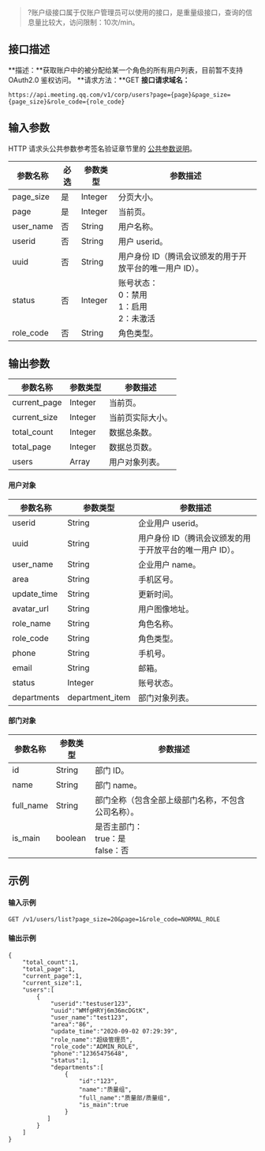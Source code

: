>?账户级接口属于仅账户管理员可以使用的接口，是重量级接口，查询的信息量比较大，访问限制：10次/min。
## 接口描述
**描述：**获取账户中的被分配给某一个角色的所有用户列表，目前暂不支持 OAuth2.0 鉴权访问。
**请求方法：**GET
**接口请求域名：**
```plaintext
https://api.meeting.qq.com/v1/corp/users?page={page}&page_size={page_size}&role_code={role_code}
```


## 输入参数
HTTP 请求头公共参数参考签名验证章节里的 [公共参数说明](https://cloud.tencent.com/document/product/1095/42413#.E5.85.AC.E5.85.B1.E5.8F.82.E6.95.B0)。

| 参数名称  | 必选 | 参数类型 | 参数描述                              |
| --------- | ---- | -------- | ------------------------------------- |
| page_size | 是   | Integer  | 分页大小。                              |
| page      | 是   | Integer  | 当前页。                                |
| user_name | 否   | String   | 用户名称。                              |
| userid    | 否   | String   | 用户 userid。                            |
|uuid   | 否   | String   | 用户身份 ID（腾讯会议颁发的用于开放平台的唯一用户 ID）。                           |
| status    | 否   | Integer  | 账号状态：<br>0：禁用<br>1：启用<br>2：未激活 |
| role_code | 否   | String   | 角色类型。                              |

## 输出参数

| 参数名称     | 参数类型                                                     | 参数描述       |
| ------------ | ------------------------------------------------------------ | -------------- |
| current_page | Integer                                                      | 当前页。         |
| current_size | Integer                                                      | 当前页实际大小。 |
| total_count  | Integer                                                      | 数据总条数。     |
| total_page   | Integer                                                      | 数据总页数。    |
| users        | Array| 用户对象列表。   |

#### 用户对象

| 参数名称    | 参数类型        | 参数描述       |
| ----------- | --------------- | -------------- |
| userid      |  String          | 企业用户 userid。 |
|uuid   |String   | 用户身份 ID（腾讯会议颁发的用于开放平台的唯一用户 ID）。                           |
| user_name   | String          | 企业用户 name。   |
| area        | String          | 手机区号。       |
| update_time | String          | 更新时间。       |
| avatar_url  |  String          | 用户图像地址。   |
| role_name   | String          | 角色名称。       |
| role_code   | String          | 角色类型。       |
| phone       |  String          | 手机号。         |
| email       |  String          | 邮箱。           |
| status      |  Integer         | 账号状态。       |
| departments | department_item | 部门对象列表。   |

#### 部门对象

| 参数名称  |  参数类型 | 参数描述                                       |
| --------- |-------- | ---------------------------------------------- |
| id        |  String   | 部门 ID。                                         |
| name      |  String   | 部门 name。                                       |
| full_name |String   | 部门全称（包含全部上级部门名称，不包含公司名称）。 |
| is_main   |  boolean  | 是否主部门：<br> true：是 <br>false：否                      |






## 示例
#### 输入示例

```plaintext
GET /v1/users/list?page_size=20&page=1&role_code=NORMAL_ROLE
```

#### 输出示例 


```plaintext
{
    "total_count":1,
    "total_page":1,
    "current_page":1,
    "current_size":1,
    "users":[
        {
            "userid":"testuser123",
            "uuid":"WMfgHRYj6m36mcDGtK",
            "user_name":"test123",
            "area":"86",
            "update_time":"2020-09-02 07:29:39",
            "role_name":"超级管理员",
            "role_code":"ADMIN_ROLE",
            "phone":"12365475648",
            "status":1,
            "departments":[
                {
                    "id":"123",
                    "name":"质量组",
                    "full_name":"质量部/质量组",
                    "is_main":true
                }
           ]
        }
    ]
}
```



